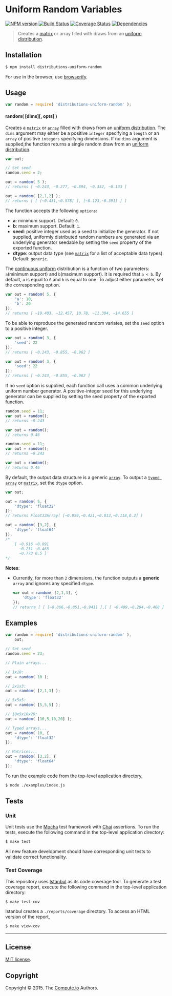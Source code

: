 Uniform Random Variables
===
[![NPM version][npm-image]][npm-url] [![Build Status][travis-image]][travis-url] [![Coverage Status][codecov-image]][codecov-url] [![Dependencies][dependencies-image]][dependencies-url]

> Creates a [matrix](https://github.com/dstructs/matrix) or array filled with draws from an [uniform distribution](https://en.wikipedia.org/wiki/Uniform_distribution).


## Installation

``` bash
$ npm install distributions-uniform-random
```

For use in the browser, use [browserify](https://github.com/substack/node-browserify).


## Usage

``` javascript
var random = require( 'distributions-uniform-random' );
```

#### random( [dims][, opts] )

Creates a [`matrix`](https://github.com/dstructs/matrix) or [`array`](https://developer.mozilla.org/en-US/docs/Web/JavaScript/Reference/Global_Objects/Array) filled with draws from an [uniform distribution](https://en.wikipedia.org/wiki/Uniform_distribution). The `dims` argument may either be a positive `integer` specifying a `length` or an `array` of positive `integers` specifying dimensions. If no `dims` argument is supplied,the function returns a single random draw from an [uniform distribution](https://en.wikipedia.org/wiki/Uniform_distribution).

``` javascript
var out;

// Set seed
random.seed = 2;

out = random( 5 );
// returns [ ~0.243, ~0.277, ~0.894, ~0.332, ~0.133 ]

out = random( [2,1,2] );
// returns [ [ [~0.431,~0.578] ], [~0.123,~0.391] ] ]

```

The function accepts the following `options`:

*	__a__: minimum support. Default: `0`.
*	__b__: maximum support. Default: `1`.
*	__seed__: positive integer used as a seed to initialize the generator. If not supplied, uniformly distributed random numbers are generated via an underlying generator seedable by setting the `seed` property of the exported function.
*	__dtype__: output data type (see [`matrix`](https://github.com/dstructs/matrix) for a list of acceptable data types). Default: `generic`.

The [continuous uniform](https://en.wikipedia.org/wiki/Uniform_distribution) distribution is a function of two parameters: `a`(minimum support) and `b`(maximum support). It is required that `a < b`. By default, `a` is equal to `0` and `b` is equal to one. To adjust either parameter, set the corresponding option.

``` javascript
var out = random( 5, {
	'a': 10,
	'b': 20
});
// returns [ ~19.403, ~12.457, 10.78, ~11.304, ~14.655 ]

```

To be able to reproduce the generated random variates, set the `seed` option to a positive integer.

``` javascript
var out = random( 3, {
	'seed': 22
});
// returns [ ~0.243, ~0.855, ~0.962 ]

var out = random( 3, {
    'seed': 22
});
// returns [ ~0.243, ~0.855, ~0.962 ]

```

If no `seed` option is supplied, each function call uses a common underlying uniform number generator. A positive-integer seed for this underlying generator can be supplied by setting the seed property of the exported function.

```javascript
random.seed = 11;
var out = random();
// returns ~0.243

var out = random();
// returns 0.46

random.seed = 11;
var out = random();
// returns ~0.243

var out = random();
// returns 0.46

```

By default, the output data structure is a generic [`array`](https://developer.mozilla.org/en-US/docs/Web/JavaScript/Reference/Global_Objects/Array). To output a [`typed array`](https://developer.mozilla.org/en-US/docs/Web/JavaScript/Typed_arrays) or [`matrix`](https://github.com/dstructs/matrix), set the `dtype` option.

``` javascript
var out;

out = random( 5, {
	'dtype': 'float32'
});
// returns Float32Array( [~0.859,~0.421,~0.013,~0.118,0.2] )

out = random( [3,2], {
	'dtype': 'float64'
});
/*
	[ ~0.916 ~0.091
	  ~0.231 ~0.463
	  ~0.773 0.5 ]
*/

```

__Notes__:
*	Currently, for more than `2` dimensions, the function outputs a __generic__ `array` and ignores any specified `dtype`.

	``` javascript
	var out = random( [2,1,3], {
		'dtype': 'float32'
	});
	// returns [ [ [~0.866,~0.851,~0.941] ],[ [ ~0.499,~0.294,~0.468 ] ] ]

	```

## Examples

``` javascript
var random = require( 'distributions-uniform-random' ),
	out;

// Set seed
random.seed = 23;

// Plain arrays...

// 1x10:
out = random( 10 );

// 2x1x3:
out = random( [2,1,3] );

// 5x5x5:
out = random( [5,5,5] );

// 10x5x10x20:
out = random( [10,5,10,20] );

// Typed arrays...
out = random( 10, {
	'dtype': 'float32'
});

// Matrices...
out = random( [3,2], {
	'dtype': 'float64'
});
```

To run the example code from the top-level application directory,

``` bash
$ node ./examples/index.js
```


## Tests

### Unit

Unit tests use the [Mocha](http://mochajs.org/) test framework with [Chai](http://chaijs.com) assertions. To run the tests, execute the following command in the top-level application directory:

``` bash
$ make test
```

All new feature development should have corresponding unit tests to validate correct functionality.


### Test Coverage

This repository uses [Istanbul](https://github.com/gotwarlost/istanbul) as its code coverage tool. To generate a test coverage report, execute the following command in the top-level application directory:

``` bash
$ make test-cov
```

Istanbul creates a `./reports/coverage` directory. To access an HTML version of the report,

``` bash
$ make view-cov
```


---
## License

[MIT license](http://opensource.org/licenses/MIT).


## Copyright

Copyright &copy; 2015. The [Compute.io](https://github.com/compute-io) Authors.


[npm-image]: http://img.shields.io/npm/v/distributions-uniform-random.svg
[npm-url]: https://npmjs.org/package/distributions-uniform-random

[travis-image]: http://img.shields.io/travis/distributions-io/uniform-random/master.svg
[travis-url]: https://travis-ci.org/distributions-io/uniform-random

[codecov-image]: https://img.shields.io/codecov/c/github/distributions-io/uniform-random/master.svg
[codecov-url]: https://codecov.io/github/distributions-io/uniform-random?branch=master

[dependencies-image]: http://img.shields.io/david/distributions-io/uniform-random.svg
[dependencies-url]: https://david-dm.org/distributions-io/uniform-random

[dev-dependencies-image]: http://img.shields.io/david/dev/distributions-io/uniform-random.svg
[dev-dependencies-url]: https://david-dm.org/dev/distributions-io/uniform-random

[github-issues-image]: http://img.shields.io/github/issues/distributions-io/uniform-random.svg
[github-issues-url]: https://github.com/distributions-io/uniform-random/issues
